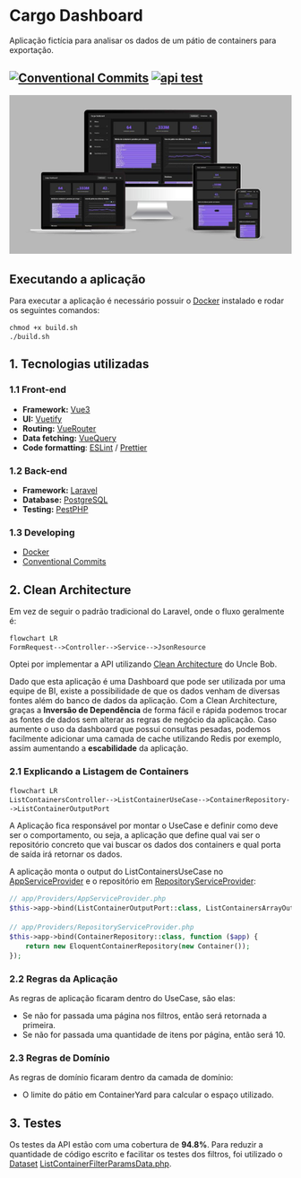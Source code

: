 # Cargo Dashboard

Aplicação fictícia para analisar os dados de um pátio de containers para exportação.

[![Conventional Commits](https://img.shields.io/badge/Conventional%20Commits-1.0.0-%23FE5196?logo=conventionalcommits&logoColor=white)](https://conventionalcommits.org)
[![api test](https://github.com/medinaalexandre/cargo-dashboard/actions/workflows/run-tests.yml/badge.svg)](https://github.com/medinaalexandre/cargo-dashboard/actions/workflows/run-tests.yml)
---

<img src="./docs/assets/cargo-dashboard-devices.jpg">

## Executando a aplicação
Para executar a aplicação é necessário possuir o [Docker](https://www.docker.com/) instalado e rodar os seguintes comandos:
```shell
chmod +x build.sh
./build.sh
```

## 1. Tecnologias utilizadas
### 1.1 Front-end
- **Framework:** [Vue3](https://vuejs.org/)
- **UI:** [Vuetify](https://vuetifyjs.com/en/)
- **Routing:** [VueRouter](https://router.vuejs.org/)
- **Data fetching:** [VueQuery](https://tanstack.com/query/latest/docs/framework/vue/installation)
- **Code formatting**: [ESLint](https://eslint.org/) / [Prettier](https://prettier.io/)

### 1.2 Back-end
- **Framework:** [Laravel](https://laravel.com/)
- **Database:** [PostgreSQL](https://www.postgresql.org/)
- **Testing:** [PestPHP](https://pestphp.com/)

### 1.3 Developing
- [Docker](https://www.docker.com/)
- [Conventional Commits](https://www.conventionalcommits.org/en/v1.0.0/)

## 2. Clean Architecture
Em vez de seguir o padrão tradicional do Laravel, onde o fluxo geralmente é:
```mermaid
flowchart LR
FormRequest-->Controller-->Service-->JsonResource
```

Optei por implementar a API utilizando [Clean Architecture](https://blog.cleancoder.com/uncle-bob/2012/08/13/the-clean-architecture.html) do Uncle Bob.

Dado que esta aplicação é uma Dashboard que pode ser utilizada por uma equipe de BI, existe a possibilidade de que os
dados venham de diversas fontes além do banco de dados da aplicação. Com a Clean Architecture, graças a
**Inversão de Dependência** de forma fácil e rápida podemos trocar as fontes de dados sem alterar as regras de negócio
da aplicação. Caso aumente o uso da dashboard que possui consultas pesadas, podemos facilmente adicionar uma camada
de cache utilizando Redis por exemplo, assim aumentando a **escabilidade** da aplicação.

### 2.1 Explicando a Listagem de Containers

```mermaid
flowchart LR
ListContainersController-->ListContainerUseCase-->ContainerRepository-->ListContainerOutputPort
```

A Aplicação fica responsável por montar o UseCase e definir como deve ser o comportamento, ou seja, a aplicação que define
qual vai ser o repositório concreto que vai buscar os dados dos containers e qual porta de saída irá retornar os dados.

A aplicação monta o output do ListContainersUseCase no [AppServiceProvider](api/app/Providers/AppServiceProvider.php)
e o repositório em [RepositoryServiceProvider](api/app/Providers/AppServiceProvider.php):
````php
// app/Providers/AppServiceProvider.php
$this->app->bind(ListContainerOutputPort::class, ListContainersArrayOutput::class);

// app/Providers/RepositoryServiceProvider.php
$this->app->bind(ContainerRepository::class, function ($app) {
    return new EloquentContainerRepository(new Container());
});
````

### 2.2 Regras da Aplicação
As regras de aplicação ficaram dentro do UseCase, são elas:
- Se não for passada uma página nos filtros, então será retornada a primeira.
- Se não for passada uma quantidade de itens por página, então será 10.

### 2.3 Regras de Domínio
As regras de domínio ficaram dentro da camada de domínio:
- O limite do pátio em ContainerYard para calcular o espaço utilizado.

## 3. Testes
Os testes da API estão com uma cobertura de **94.8%**. Para reduzir a quantidade de código escrito e facilitar os testes
dos filtros, foi utilizado o [Dataset](https://pestphp.com/docs/datasets)
[ListContainerFilterParamsData.php](api/tests/Datasets/ListContainerFilterParamsData).



